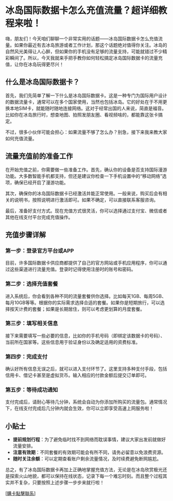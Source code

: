 # 冰岛国际数据卡怎么充值流量？超详细教程来啦！

嗨，朋友们！今天咱们聊聊一个非常实用的话题——冰岛国际数据卡怎么充值流量。如果你最近有去冰岛旅游或者工作计划，那这个话题绝对值得你关注。冰岛的自然风光美得让人心醉，但如果你的手机没有足够的流量支持，可能就错过不少精彩瞬间了。所以，今天我就来手把手教你如何轻松搞定冰岛国际数据卡的流量充值，让你在冰岛玩得更尽兴！

## 什么是冰岛国际数据卡？

首先，我们先简单了解一下什么是冰岛国际数据卡。这是一种专门为国际用户设计的数据流量卡，通常可以在多个国家使用，当然也包括冰岛。它的好处在于不用更换本地SIM卡，就能随时随地连接网络。这对于经常出国的人来说，简直是福音。比如你在冰岛旅行时，想查地图、拍照发朋友圈、看视频啥的，都能靠这张卡搞定。

不过，很多小伙伴可能会担心：如果流量不够了怎么办？别急，接下来我来教大家如何充值流量。

## 流量充值前的准备工作

在开始充值之前，你需要做一些准备工作。首先，确认你的设备是否支持国际漫游功能。大多数智能手机都支持，但还是建议你检查一下手机设置中的“移动网络”选项，确保已经开启了漫游功能。

其次，确保你的冰岛国际数据卡已经激活并能正常使用。一般来说，购买后会有相关的说明书，按照说明进行激活即可。如果不确定，可以直接联系客服咨询。

最后，准备好支付方式。现在充值方式很灵活，你可以选择通过支付宝、微信或者其他在线支付平台完成充值操作。

## 充值步骤详解

### 第一步：登录官方平台或APP

目前，许多国际数据卡供应商都提供了自己的官方网站或手机应用程序，你可以通过这些渠道进行流量充值。登录时记得使用注册时的账号和密码。

### 第二步：选择充值套餐

进入系统后，你会看到各种不同的流量套餐供你选择。比如每天1GB、每周5GB、每月10GB等等。根据你的实际需求选择合适的套餐。如果你是短期旅行，可以选择按天计费的套餐；如果是长期居住，则可以考虑更划算的月度套餐。

### 第三步：填写相关信息

接下来需要填写一些必要的信息，比如你的手机号码（即绑定该数据卡的号码）、当前所在国家等。这些信息用于验证身份以及确定适用的资费标准。

### 第四步：完成支付

确认好所有信息无误之后，就可以进入支付环节了。这里支持多种支付手段，包括信用卡、借记卡甚至是虚拟货币。输入相应的付款金额后提交订单即可。

### 第五步：等待成功通知

支付完成后，请耐心等待几分钟，系统会自动为你添加所购买的流量包。通常情况下，在线支付完成后几分钟内就会生效，你可以立即享受高速上网服务啦！

## 小贴士

- **提前规划行程**：为了避免临时找不到网络而耽误事情，建议大家出发前就做好流量安排。
- **注意有效期**：不同套餐的有效期可能会有所不同，请务必留意以免浪费资源。
- **随时关注余额**：可以定期查看账户剩余流量情况，及时续费避免断网尴尬。

总之，有了冰岛国际数据卡再加上正确地掌握充值方法，无论是在冰岛欣赏极光还是探索火山地貌，都可以保持在线状态，记录下每一个难忘时刻。而且整个过程其实并不复杂，只要按照上述步骤一步步来就行啦！

[[購卡點擊聯系](https://t.me/s/esim1088)]